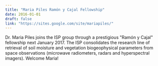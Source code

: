 ```yaml
---
title: "Maria Piles Ramón y Cajal Fellowship"
date: 2016-01-01
draft: false
link: "https://sites.google.com/site/mariapiles/"
---
```


Dr. Maria Piles joins the ISP group through a prestigious "Ramón y Cajal" fellowship next January 2017. The ISP consolidates the research line of retrieval of soil moisture and vegetation biogeophysical parameters from space observations (microwave radiometers, radars and hyperspectral imagers). Welcome Maria!
